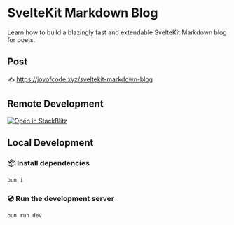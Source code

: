 # SvelteKit Markdown Blog

Learn how to build a blazingly fast and extendable SvelteKit Markdown blog for poets.

## Post

✍️ https://joyofcode.xyz/sveltekit-markdown-blog

## Remote Development

[![Open in StackBlitz](https://developer.stackblitz.com/img/open_in_stackblitz.svg)](https://stackblitz.com/github/joysofcode/sveltekit-markdown-blog)

## Local Development

### 📦️ Install dependencies

```sh
bun i
```

### 💿️ Run the development server

```sh
bun run dev
```
